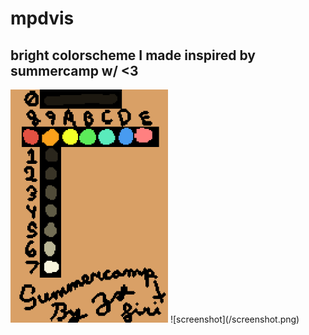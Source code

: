 # mpdvis
## bright colorscheme I made inspired by summercamp w/ <3
<img src="/SUMMERCAMPHD.png" width="50%">
![screenshot](/screenshot.png)
